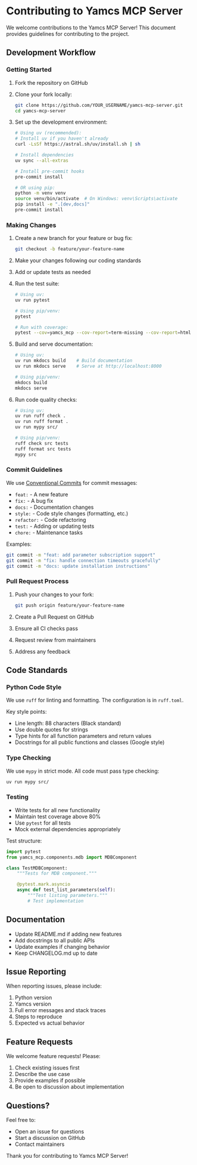 # Contributing to Yamcs MCP Server

We welcome contributions to the Yamcs MCP Server! This document provides guidelines for contributing to the project.

## Development Workflow

### Getting Started

1. Fork the repository on GitHub
2. Clone your fork locally:
   ```bash
   git clone https://github.com/YOUR_USERNAME/yamcs-mcp-server.git
   cd yamcs-mcp-server
   ```

3. Set up the development environment:
   ```bash
   # Using uv (recommended):
   # Install uv if you haven't already
   curl -LsSf https://astral.sh/uv/install.sh | sh

   # Install dependencies
   uv sync --all-extras

   # Install pre-commit hooks
   pre-commit install
   
   # OR using pip:
   python -m venv venv
   source venv/bin/activate  # On Windows: venv\Scripts\activate
   pip install -e ".[dev,docs]"
   pre-commit install
   ```

### Making Changes

1. Create a new branch for your feature or bug fix:
   ```bash
   git checkout -b feature/your-feature-name
   ```

2. Make your changes following our coding standards
3. Add or update tests as needed
4. Run the test suite:
   ```bash
   # Using uv:
   uv run pytest
   
   # Using pip/venv:
   pytest
   
   # Run with coverage:
   pytest --cov=yamcs_mcp --cov-report=term-missing --cov-report=html
   ```

5. Build and serve documentation:
   ```bash
   # Using uv:
   uv run mkdocs build    # Build documentation
   uv run mkdocs serve    # Serve at http://localhost:8000
   
   # Using pip/venv:
   mkdocs build
   mkdocs serve
   ```

6. Run code quality checks:
   ```bash
   # Using uv:
   uv run ruff check .
   uv run ruff format .
   uv run mypy src/
   
   # Using pip/venv:
   ruff check src tests
   ruff format src tests
   mypy src
   ```

### Commit Guidelines

We use [Conventional Commits](https://www.conventionalcommits.org/) for commit messages:

- `feat:` - A new feature
- `fix:` - A bug fix
- `docs:` - Documentation changes
- `style:` - Code style changes (formatting, etc.)
- `refactor:` - Code refactoring
- `test:` - Adding or updating tests
- `chore:` - Maintenance tasks

Examples:
```bash
git commit -m "feat: add parameter subscription support"
git commit -m "fix: handle connection timeouts gracefully"
git commit -m "docs: update installation instructions"
```

### Pull Request Process

1. Push your changes to your fork:
   ```bash
   git push origin feature/your-feature-name
   ```

2. Create a Pull Request on GitHub
3. Ensure all CI checks pass
4. Request review from maintainers
5. Address any feedback

## Code Standards

### Python Code Style

We use `ruff` for linting and formatting. The configuration is in `ruff.toml`.

Key style points:
- Line length: 88 characters (Black standard)
- Use double quotes for strings
- Type hints for all function parameters and return values
- Docstrings for all public functions and classes (Google style)

### Type Checking

We use `mypy` in strict mode. All code must pass type checking:

```bash
uv run mypy src/
```

### Testing

- Write tests for all new functionality
- Maintain test coverage above 80%
- Use `pytest` for all tests
- Mock external dependencies appropriately

Test structure:
```python
import pytest
from yamcs_mcp.components.mdb import MDBComponent

class TestMDBComponent:
    """Tests for MDB component."""

    @pytest.mark.asyncio
    async def test_list_parameters(self):
        """Test listing parameters."""
        # Test implementation
```

## Documentation

- Update README.md if adding new features
- Add docstrings to all public APIs
- Update examples if changing behavior
- Keep CHANGELOG.md up to date

## Issue Reporting

When reporting issues, please include:
1. Python version
2. Yamcs version
3. Full error messages and stack traces
4. Steps to reproduce
5. Expected vs actual behavior

## Feature Requests

We welcome feature requests! Please:
1. Check existing issues first
2. Describe the use case
3. Provide examples if possible
4. Be open to discussion about implementation

## Questions?

Feel free to:
- Open an issue for questions
- Start a discussion on GitHub
- Contact maintainers

Thank you for contributing to Yamcs MCP Server!